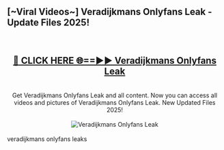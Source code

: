 <h2>[~Viral Videos~] Veradijkmans Onlyfans Leak - Update Files 2025!</h2>
<br>
<div align="center">
<h2><a href="https://betterlinks.top/A2PfLJ" rel="nofollow">🔴 CLICK HERE 🌐==►► Veradijkmans Onlyfans Leak</a></h2>
<br>
Get Veradijkmans Onlyfans Leak and all content. Now you can access all videos and pictures of Veradijkmans Onlyfans Leak. New Updated Files 2025!
<br>
<br>
<a href="https://betterlinks.top/A2PfLJ" rel="nofollow" data-target="animated-image.originalLink"><img src="https://i.ibb.co.com/WyWwxjT/player-gif2.gif" alt="Veradijkmans Onlyfans Leak" style="max-width: 100%; display: inline-block;" data-target="animated-image.originalImage"></a>
</div>
<br>
veradijkmans onlyfans leaks